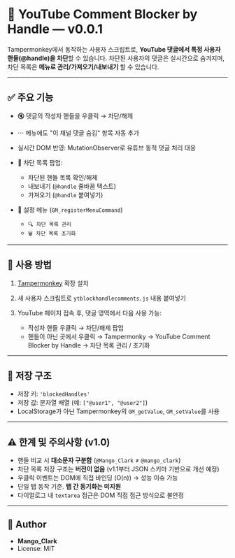 # 📌 YouTube Comment Blocker by Handle — v0.0.1

Tampermonkey에서 동작하는 사용자 스크립트로, **YouTube 댓글에서 특정 사용자 핸들(@handle)을 차단**할 수 있습니다.
차단된 사용자의 댓글은 실시간으로 숨겨지며, 차단 목록은 **메뉴로 관리/가져오기/내보내기** 할 수 있습니다.

---

## ✅ 주요 기능

* 🔇 댓글의 작성자 핸들을 우클릭 → 차단/해제
* ⋯ 메뉴에도 "이 채널 댓글 숨김" 항목 자동 추가
* 실시간 DOM 반영: MutationObserver로 유튜브 동적 댓글 처리 대응
* 🔧 차단 목록 팝업:

  * 차단된 핸들 목록 확인/해제
  * 내보내기 (`@handle` 줄바꿈 텍스트)
  * 가져오기 (`@handle` 붙여넣기)
* 📝 설정 메뉴 (`GM_registerMenuCommand`)

  * `🔍 차단 목록 관리`
  * `🗑️ 차단 목록 초기화`

---

## 🧠 사용 방법

1. [Tampermonkey](https://www.tampermonkey.net/) 확장 설치
2. 새 사용자 스크립트로 `ytblockhandlecomments.js` 내용 붙여넣기
3. YouTube 페이지 접속 후, 댓글 영역에서 다음 사용 가능:

   * 작성자 핸들 우클릭 → 차단/해제 팝업
   * 핸들이 아닌 곳에서 우클릭 → Tampermonky → YouTube Comment Blocker by Handle → 차단 목록 관리 / 초기화

---

## 💾 저장 구조

* 저장 키: `'blockedHandles'`
* 저장 값: 문자열 배열 (예: `["@user1", "@user2"]`)
* LocalStorage가 아닌 Tampermonkey의 `GM_getValue`, `GM_setValue`를 사용

---

## ⚠️ 한계 및 주의사항 (v1.0)

* 핸들 비교 시 **대소문자 구분함** (`@Mango_Clark` ≠ `@mango_clark`)
* 차단 목록 저장 구조는 **버전이 없음** (v1.1부터 JSON 스키마 기반으로 개선 예정)
* 우클릭 이벤트는 DOM에 직접 바인딩 (O(n)) → 성능 이슈 가능
* 단일 탭 동작 기준. **탭 간 동기화는 미지원**
* 다이얼로그 내 `textarea` 접근은 DOM 직접 접근 방식으로 불안정

---

## 👤 Author

* **Mango\_Clark**
* License: MIT
